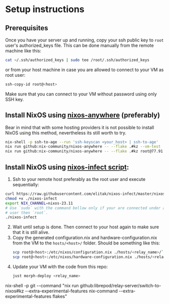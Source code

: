 # Setup instructions

## Prerequisites
Once you have your server up and running, copy your ssh public key to `root` user's
authorized_keys file. This can be done manually from the remote machine like
this:
```sh
cat ~/.ssh/authorized_keys | sudo tee /root/.ssh/authorized_keys
```
or from your host machine in case you are allowed to connect to your VM as root user:
```sh
ssh-copy-id root@<host>
```
Make sure that you can connect to your VM without password using only SSH key.

## Install NixOS using [nixos-anywhere](https://github.com/nix-community/nixos-anywhere) (preferably)

Bear in mind that with some hosting providers it is not possible to install
NixOS using this method, nevertheless its still worth to try.

```sh
nix-shell -p ssh-to-age --run 'ssh-keyscan <your_host> | ssh-to-age'
nix run github:nix-community/nixos-anywhere -- --flake .#kz --vm-test
nix run github:nix-community/nixos-anywhere -- --flake .#kz root@77.91.75.124
```

## Install NixOS using [nixos-infect script](https://github.com/elitak/nixos-infect):
 1. Ssh to your remote host preferably as the root user and execute sequentially:
  ```sh
  curl https://raw.githubusercontent.com/elitak/nixos-infect/master/nixos-infect -o nixos-infect
  chmod +x ./nixos-infect
  export NIX_CHANNEL=nixos-23.11
  # Use `sudo` with the command bellow only if your are connected under a different
  # user then `root`.
  ./nixos-infect
  ```
 2. Wait until setup is done. Then connect to your host again to make sure that
    it is still alive.
 3. Copy the generated configuration.nix and hardware-configuration.nix from the VM
    to the `hosts/<host>/` folder. Should be something like this:
    ```sh
    scp root@<host>:/etc/nixos/configuration.nix ./hosts/<relay_name>/`
    scp root@<host>:/etc/nixos/hardware-configuration.nix ./hosts/<relay_name>/`
    ```
 4. Update your VM with the code from this repo:
    ```sh
    just morph-deploy <relay_name>
    ```
nix-shell -p git --command "nix run github:librepod/relay-server/switch-to-nixos#kz --extra-experimental-features nix-command --extra-experimental-features flakes"
